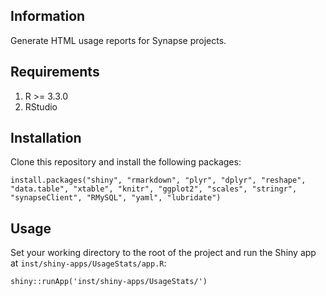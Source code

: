 ## Information

Generate HTML usage reports for Synapse projects.

## Requirements

1. R >= 3.3.0
1. RStudio

## Installation

Clone this repository and install the following packages:

```
install.packages("shiny", "rmarkdown", "plyr", "dplyr", "reshape", "data.table", "xtable", "knitr", "ggplot2", "scales", "stringr", "synapseClient", "RMySQL", "yaml", "lubridate")
```

## Usage

Set your working directory to the root of the project and run the Shiny app at `inst/shiny-apps/UsageStats/app.R`:

```
shiny::runApp('inst/shiny-apps/UsageStats/')
```
